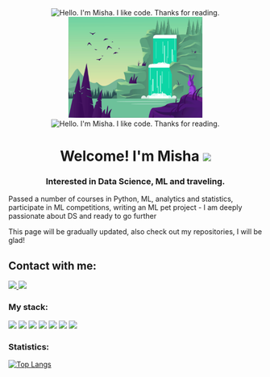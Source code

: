 <div align = "center">
    <img src="BG.gif" alt="Hello. I'm Misha. I like code. Thanks for reading."  height=200">
    <img src="BG2.gif" alt="Hello. I'm Misha. I like code. Thanks for reading." height=200">
    <img src="BG3.gif" alt="Hello. I'm Misha. I like code. Thanks for reading." height=200">
</div>

<h1 align="center">
    Welcome!  I'm Misha
    <img src="https://github.com/blackcater/blackcater/raw/main/images/Hi.gif" height="32"/>
</h1>
<h3 align="center">
    Interested in Data Science, ML and traveling.
</h3>

Passed a number of courses in Python, ML, analytics and statistics, participate in ML competitions, writing an ML pet project - I am deeply passionate about DS and ready to go further

This page will be gradually updated, also check out my repositories, I will be glad!

<h2 align="Left">
    Contact with me:
</h2>
<div align = "left">
    <a href = "https://t.me/op_popo">
        <img src="https://img.shields.io/badge/Telegram-2CA5E0?style=for-the-badge&logo=telegram&logoColor=white" height="32"/>
    </a> 
    <a href = "mailto:kostinmihail.km@gmail.com">
        <img src="https://img.shields.io/badge/Gmail-D14836?style=for-the-badge&logo=gmail&logoColor=white" height="32"/>
    </a>
</div>

<h3 align="Left">
    My stack:
</h3>
<div>
 <img src="https://img.shields.io/badge/python-3670A0?style=for-the-badge&logo=python&logoColor=ffdd54" height="25"/>
 <img src="https://img.shields.io/badge/numpy-%23013243.svg?style=for-the-badge&logo=numpy&logoColor=white" height="25"/>
 <img src="https://img.shields.io/badge/pandas-%23150458.svg?style=for-the-badge&logo=pandas&logoColor=white" height="25"/>
 <img src="https://img.shields.io/badge/Plotly-%233F4F75.svg?style=for-the-badge&logo=plotly&logoColor=white" height="25"/>
 <img src="https://img.shields.io/badge/PyTorch-%23EE4C2C.svg?style=for-the-badge&logo=PyTorch&logoColor=white" height="25"/>
 <img src="https://img.shields.io/badge/scikit--learn-%23F7931E.svg?style=for-the-badge&logo=scikit-learn&logoColor=white" height="25"/>
 <img src="https://img.shields.io/badge/mysql-%2300f.svg?style=for-the-badge&logo=mysql&logoColor=white" height="25"/>
</div> 
                                                                                                                           
<h3 align="Left">
    Statistics:
</h3>

[![Top Langs](https://github-readme-stats.vercel.app/api/top-langs/?username=Sekai-no-uragawa)](https://github.com/anuraghazra/github-readme-stats)






